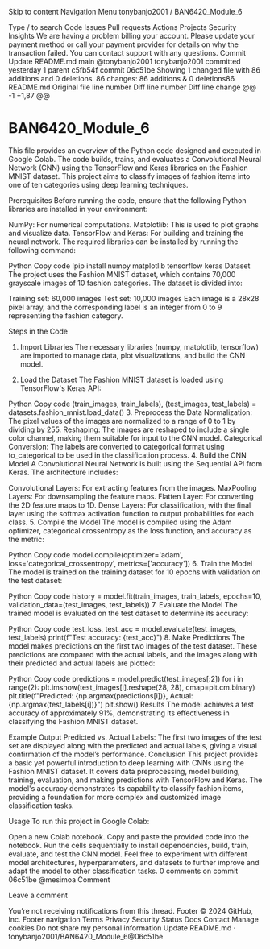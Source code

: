 Skip to content
Navigation Menu
tonybanjo2001
/
BAN6420_Module_6

Type / to search
Code
Issues
Pull requests
Actions
Projects
Security
Insights
We are having a problem billing your account. Please update your payment method or call your payment provider for details on why the transaction failed.
You can contact support with any questions.
Commit
Update README.md
 main
@tonybanjo2001
tonybanjo2001 committed yesterday 
1 parent c5fb54f
commit 06c51be
Showing 1 changed file with 86 additions and 0 deletions.
 86 changes: 86 additions & 0 deletions86  
README.md
Original file line number	Diff line number	Diff line change
@@ -1 +1,87 @@
# BAN6420_Module_6

This file provides an overview of the Python code designed and executed in Google Colab. The code builds, trains, and evaluates a Convolutional Neural Network (CNN) using the TensorFlow and Keras libraries on the Fashion MNIST dataset. This project aims to classify images of fashion items into one of ten categories using deep learning techniques.

Prerequisites
Before running the code, ensure that the following Python libraries are installed in your environment:

NumPy: For numerical computations.
Matplotlib: This is used to plot graphs and visualize data.
TensorFlow and Keras: For building and training the neural network.
The required libraries can be installed by running the following command:

Python
Copy code
!pip install numpy matplotlib tensorflow keras
Dataset
The project uses the Fashion MNIST dataset, which contains 70,000 grayscale images of 10 fashion categories. The dataset is divided into:

Training set: 60,000 images
Test set: 10,000 images
Each image is a 28x28 pixel array, and the corresponding label is an integer from 0 to 9 representing the fashion category.

Steps in the Code
1. Import Libraries
The necessary libraries (numpy, matplotlib, tensorflow) are imported to manage data, plot visualizations, and build the CNN model.

2. Load the Dataset
The Fashion MNIST dataset is loaded using TensorFlow's Keras API:

Python
Copy code
(train_images, train_labels), (test_images, test_labels) = datasets.fashion_mnist.load_data()
3. Preprocess the Data
Normalization: The pixel values of the images are normalized to a range of 0 to 1 by dividing by 255.
Reshaping: The images are reshaped to include a single color channel, making them suitable for input to the CNN model.
Categorical Conversion: The labels are converted to categorical format using to_categorical to be used in the classification process.
4. Build the CNN Model
A Convolutional Neural Network is built using the Sequential API from Keras. The architecture includes:

Convolutional Layers: For extracting features from the images.
MaxPooling Layers: For downsampling the feature maps.
Flatten Layer: For converting the 2D feature maps to 1D.
Dense Layers: For classification, with the final layer using the softmax activation function to output probabilities for each class.
5. Compile the Model
The model is compiled using the Adam optimizer, categorical crossentropy as the loss function, and accuracy as the metric:

Python
Copy code
model.compile(optimizer='adam', loss='categorical_crossentropy', metrics=['accuracy'])
6. Train the Model
The model is trained on the training dataset for 10 epochs with validation on the test dataset:

Python
Copy code
history = model.fit(train_images, train_labels, epochs=10, validation_data=(test_images, test_labels))
7. Evaluate the Model
The trained model is evaluated on the test dataset to determine its accuracy:

Python
Copy code
test_loss, test_acc = model.evaluate(test_images, test_labels)
print(f"Test accuracy: {test_acc}")
8. Make Predictions
The model makes predictions on the first two images of the test dataset. These predictions are compared with the actual labels, and the images along with their predicted and actual labels are plotted:

Python
Copy code
predictions = model.predict(test_images[:2])
for i in range(2):
    plt.imshow(test_images[i].reshape(28, 28), cmap=plt.cm.binary)
    plt.title(f"Predicted: {np.argmax(predictions[i])}, Actual: {np.argmax(test_labels[i])}")
    plt.show()
Results
The model achieves a test accuracy of approximately 91%, demonstrating its effectiveness in classifying the Fashion MNIST dataset.

Example Output
Predicted vs. Actual Labels: The first two images of the test set are displayed along with the predicted and actual labels, giving a visual confirmation of the model’s performance.
Conclusion
This project provides a basic yet powerful introduction to deep learning with CNNs using the Fashion MNIST dataset. It covers data preprocessing, model building, training, evaluation, and making predictions with TensorFlow and Keras. The model's accuracy demonstrates its capability to classify fashion items, providing a foundation for more complex and customized image classification tasks.

Usage
To run this project in Google Colab:

Open a new Colab notebook.
Copy and paste the provided code into the notebook.
Run the cells sequentially to install dependencies, build, train, evaluate, and test the CNN model.
Feel free to experiment with different model architectures, hyperparameters, and datasets to further improve and adapt the model to other classification tasks.
0 comments on commit 06c51be
@mesimoa
Comment
 
Leave a comment
 
 You’re not receiving notifications from this thread.
Footer
© 2024 GitHub, Inc.
Footer navigation
Terms
Privacy
Security
Status
Docs
Contact
Manage cookies
Do not share my personal information
Update README.md · tonybanjo2001/BAN6420_Module_6@06c51be
